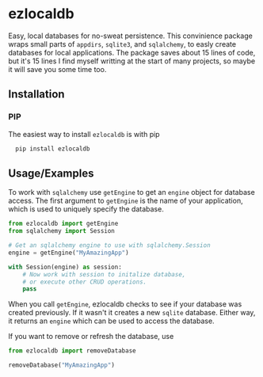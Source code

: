 # ezlocaldb
Easy, local databases for no-sweat persistence. This convinience package wraps small parts of `appdirs`, `sqlite3`, and `sqlalchemy`, to easly create databases for local applications. The package saves about 15 lines of code, but it's 15 lines I find myself writting at the start of many projects, so maybe it will save you some time too.

## Installation

### PIP
The easiest way to install `ezlocaldb` is with pip

```bash
  pip install ezlocaldb
```

## Usage/Examples

To work with `sqlalchemy` use `getEngine` to get an `engine` object for database access. The first argument to `getEngine` is the name of your application, which is used to uniquely specify the database.

```python
from ezlocaldb import getEngine
from sqlalchemy import Session

# Get an sqlalchemy engine to use with sqlalchemy.Session
engine = getEngine("MyAmazingApp")

with Session(engine) as session:
    # Now work with session to initalize database,
    # or execute other CRUD operations.
    pass
```

When you call `getEngine`, ezlocaldb checks to see if your database was created previously. If it wasn't it creates a new `sqlite` database. Either way, it returns an `engine` which can be used to access the database.

If you want to remove or refresh the database, use

```python
from ezlocaldb import removeDatabase

removeDatabase("MyAmazingApp")
```
